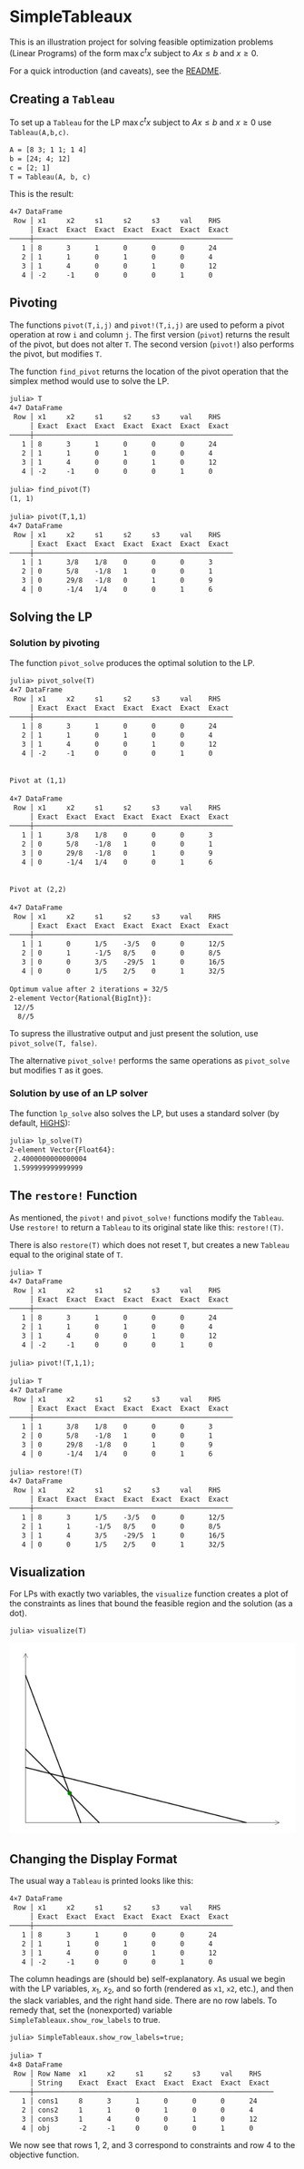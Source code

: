 # SimpleTableaux

This is an illustration project for solving 
feasible optimization problems (Linear Programs) of the form 
$\max c^t x$ subject to $Ax ≤ b$ and $x \ge 0$.

For a quick introduction (and caveats), see the 
[README](https://github.com/scheinerman/SimpleTableaux.jl/blob/main/README.md).

## Creating a `Tableau`

To set up a `Tableau` for the LP $\max c^t x$ subject to $Ax ≤ b$ and $x \ge 0$ use `Tableau(A,b,c)`. 

```
A = [8 3; 1 1; 1 4]
b = [24; 4; 12]
c = [2; 1]
T = Tableau(A, b, c)
```
This is the result:
```
4×7 DataFrame
 Row │ x1     x2     s1     s2     s3     val    RHS   
     │ Exact  Exact  Exact  Exact  Exact  Exact  Exact 
─────┼─────────────────────────────────────────────────
   1 │ 8      3      1      0      0      0      24
   2 │ 1      1      0      1      0      0      4
   3 │ 1      4      0      0      1      0      12
   4 │ -2     -1     0      0      0      1      0
```

## Pivoting

The functions `pivot(T,i,j)` and `pivot!(T,i,j)` are used to peform a pivot operation at row `i` and column `j`. 
The first version (`pivot`) returns the result of the pivot, but does not alter `T`. 
The second version (`pivot!`) also performs the pivot, but modifies `T`.

The function `find_pivot` returns the location of the pivot operation that the simplex method would use to solve the LP.

```
julia> T
4×7 DataFrame
 Row │ x1     x2     s1     s2     s3     val    RHS   
     │ Exact  Exact  Exact  Exact  Exact  Exact  Exact 
─────┼─────────────────────────────────────────────────
   1 │ 8      3      1      0      0      0      24
   2 │ 1      1      0      1      0      0      4
   3 │ 1      4      0      0      1      0      12
   4 │ -2     -1     0      0      0      1      0

julia> find_pivot(T)
(1, 1)

julia> pivot(T,1,1)
4×7 DataFrame
 Row │ x1     x2     s1     s2     s3     val    RHS   
     │ Exact  Exact  Exact  Exact  Exact  Exact  Exact 
─────┼─────────────────────────────────────────────────
   1 │ 1      3/8    1/8    0      0      0      3
   2 │ 0      5/8    -1/8   1      0      0      1
   3 │ 0      29/8   -1/8   0      1      0      9
   4 │ 0      -1/4   1/4    0      0      1      6
```

## Solving the LP 

### Solution by pivoting

The function `pivot_solve` produces the optimal solution to the LP. 
```
julia> pivot_solve(T)
4×7 DataFrame
 Row │ x1     x2     s1     s2     s3     val    RHS   
     │ Exact  Exact  Exact  Exact  Exact  Exact  Exact 
─────┼─────────────────────────────────────────────────
   1 │ 8      3      1      0      0      0      24
   2 │ 1      1      0      1      0      0      4
   3 │ 1      4      0      0      1      0      12
   4 │ -2     -1     0      0      0      1      0


Pivot at (1,1)

4×7 DataFrame
 Row │ x1     x2     s1     s2     s3     val    RHS   
     │ Exact  Exact  Exact  Exact  Exact  Exact  Exact 
─────┼─────────────────────────────────────────────────
   1 │ 1      3/8    1/8    0      0      0      3
   2 │ 0      5/8    -1/8   1      0      0      1
   3 │ 0      29/8   -1/8   0      1      0      9
   4 │ 0      -1/4   1/4    0      0      1      6


Pivot at (2,2)

4×7 DataFrame
 Row │ x1     x2     s1     s2     s3     val    RHS   
     │ Exact  Exact  Exact  Exact  Exact  Exact  Exact 
─────┼─────────────────────────────────────────────────
   1 │ 1      0      1/5    -3/5   0      0      12/5
   2 │ 0      1      -1/5   8/5    0      0      8/5
   3 │ 0      0      3/5    -29/5  1      0      16/5
   4 │ 0      0      1/5    2/5    0      1      32/5

Optimum value after 2 iterations = 32/5
2-element Vector{Rational{BigInt}}:
 12//5
  8//5
```
To supress the illustrative output and just present the solution, use `pivot_solve(T, false)`.

The alternative `pivot_solve!` performs the same operations as `pivot_solve` but modifies `T` as it goes.

### Solution by use of an LP solver

The function `lp_solve` also solves the LP, but uses a standard solver (by default, [HiGHS](https://highs.dev/)):
```
julia> lp_solve(T)
2-element Vector{Float64}:
 2.4000000000000004
 1.599999999999999
```

## The `restore!` Function

As mentioned, the `pivot!` and `pivot_solve!` functions modify the `Tableau`. Use `restore!` to return a `Tableau` to its original state like this: `restore!(T)`. 

There is also `restore(T)` which does not reset `T`, but creates a new `Tableau` equal to the original state of `T`.

```
julia> T
4×7 DataFrame
 Row │ x1     x2     s1     s2     s3     val    RHS   
     │ Exact  Exact  Exact  Exact  Exact  Exact  Exact 
─────┼─────────────────────────────────────────────────
   1 │ 8      3      1      0      0      0      24
   2 │ 1      1      0      1      0      0      4
   3 │ 1      4      0      0      1      0      12
   4 │ -2     -1     0      0      0      1      0

julia> pivot!(T,1,1);

julia> T
4×7 DataFrame
 Row │ x1     x2     s1     s2     s3     val    RHS   
     │ Exact  Exact  Exact  Exact  Exact  Exact  Exact 
─────┼─────────────────────────────────────────────────
   1 │ 1      3/8    1/8    0      0      0      3
   2 │ 0      5/8    -1/8   1      0      0      1
   3 │ 0      29/8   -1/8   0      1      0      9
   4 │ 0      -1/4   1/4    0      0      1      6

julia> restore!(T)
4×7 DataFrame
 Row │ x1     x2     s1     s2     s3     val    RHS   
     │ Exact  Exact  Exact  Exact  Exact  Exact  Exact 
─────┼─────────────────────────────────────────────────
   1 │ 8      3      1/5    -3/5   0      0      12/5
   2 │ 1      1      -1/5   8/5    0      0      8/5
   3 │ 1      4      3/5    -29/5  1      0      16/5
   4 │ 0      0      1/5    2/5    0      1      32/5
```



## Visualization 

For LPs with exactly two variables, the `visualize` function creates a plot of the 
constraints as lines that bound the feasible region and the solution (as a dot).
```
julia> visualize(T)
```


![](visual.png)

## Changing the Display Format

The usual way a `Tableau` is printed looks like this:
```
4×7 DataFrame
 Row │ x1     x2     s1     s2     s3     val    RHS   
     │ Exact  Exact  Exact  Exact  Exact  Exact  Exact 
─────┼─────────────────────────────────────────────────
   1 │ 8      3      1      0      0      0      24
   2 │ 1      1      0      1      0      0      4
   3 │ 1      4      0      0      1      0      12
   4 │ -2     -1     0      0      0      1      0
```

The column headings are (should be) self-explanatory. As usual we begin with the LP variables, $x_1$, $x_2$, and so forth (rendered as `x1`, `x2`, etc.), and then the slack variables, and the right hand side. There are no row labels. To remedy that, set the (nonexported) variable `SimpleTableaux.show_row_labels` to true.
```
julia> SimpleTableaux.show_row_labels=true;

julia> T
4×8 DataFrame
 Row │ Row Name  x1     x2     s1     s2     s3     val    RHS   
     │ String    Exact  Exact  Exact  Exact  Exact  Exact  Exact 
─────┼───────────────────────────────────────────────────────────
   1 │ cons1     8      3      1      0      0      0      24
   2 │ cons2     1      1      0      1      0      0      4
   3 │ cons3     1      4      0      0      1      0      12
   4 │ obj       -2     -1     0      0      0      1      0
```
We now see that rows 1, 2, and 3 correspond to constraints and row 4 to the objective function. 